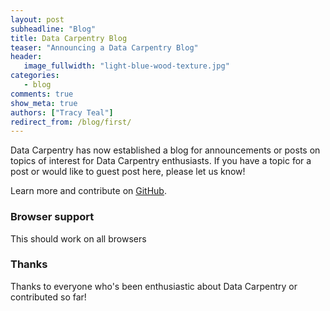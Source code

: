 ```yaml
---
layout: post
subheadline: "Blog"
title: Data Carpentry Blog
teaser: "Announcing a Data Carpentry Blog"
header:
   image_fullwidth: "light-blue-wood-texture.jpg"
categories:
   - blog
comments: true
show_meta: true
authors: ["Tracy Teal"]
redirect_from: /blog/first/
---
```


Data Carpentry has now established a blog for announcements or posts on topics of interest for Data Carpentry enthusiasts. If you have a topic for a post or would like to guest post here, please let us know!

Learn more and contribute on [GitHub](https://github.com/datacarpentry).


### Browser support

This should work on all browsers

### Thanks

Thanks to everyone who's been enthusiastic about Data Carpentry or contributed so far!

